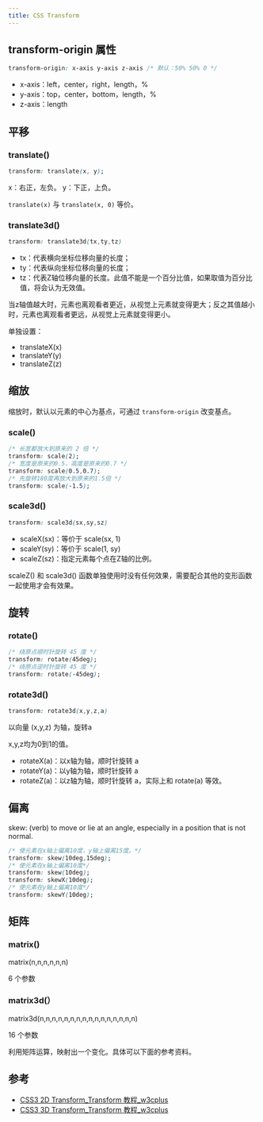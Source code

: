 ```yaml
---
title: CSS Transform
---
```


## transform-origin 属性

```css
transform-origin: x-axis y-axis z-axis /* 默认：50% 50% 0 */
```

- x-axis：left，center，right，length，%
- y-axis：top，center，bottom，length，%
- z-axis：length

## 平移

### translate()
```css
transform: translate(x, y);
```

x：右正，左负。
y：下正，上负。

`translate(x)` 与 `translate(x, 0)` 等价。

### translate3d()

```css
transform: translate3d(tx,ty,tz)
```

- tx：代表横向坐标位移向量的长度；
- ty：代表纵向坐标位移向量的长度；
- tz：代表Z轴位移向量的长度。此值不能是一个百分比值，如果取值为百分比值，将会认为无效值。

当z轴值越大时，元素也离观看者更近，从视觉上元素就变得更大；反之其值越小时，元素也离观看者更远，从视觉上元素就变得更小。

单独设置：

- translateX(x)
- translateY(y)
- translateZ(z)

## 缩放

缩放时，默认以元素的中心为基点，可通过 `transform-origin` 改变基点。

### scale()

```css
/* 长宽都放大到原来的 2 倍 */
transform: scale(2);
/* 宽度是原来的0.5，高度是原来的0.7 */
transform: scale(0.5,0.7);
/* 先旋转180度再放大到原来的1.5倍 */
transform: scale(-1.5);
```

### scale3d()

```css
transform: scale3d(sx,sy,sz)
```

* scaleX(sx)：等价于 scale(sx, 1)
* scaleY(sy)：等价于 scale(1, sy)
* scaleZ(sz)：指定元素每个点在Z轴的比例。

scaleZ() 和 scale3d() 函数单独使用时没有任何效果，需要配合其他的变形函数一起使用才会有效果。

## 旋转

### rotate()

```css
/* 绕原点顺时针旋转 45 度 */
transform: rotate(45deg);
/* 绕原点逆时针旋转 45 度 */
transform: rotate(-45deg);
```

### rotate3d()

```css
transform: rotate3d(x,y,z,a)
```

以向量 (x,y,z) 为轴，旋转a

x,y,z均为0到1的值。

- rotateX(a)：以x轴为轴，顺时针旋转 a
- rotateY(a)：以y轴为轴，顺时针旋转 a
- rotateZ(a)：以z轴为轴，顺时针旋转 a，实际上和 rotate(a) 等效。

## 偏离

skew: (verb) to move or lie at an angle, especially in a position that is not normal.

```css
/* 使元素在x轴上偏离10度，y轴上偏离15度。*/
transform: skew(10deg,15deg);
/* 使元素在x轴上偏离10度*/
transform: skew(10deg);
transform: skewX(10deg);
/* 使元素在y轴上偏离10度*/
transform: skewY(10deg);
```

## 矩阵

### matrix()

matrix(n,n,n,n,n,n)

6 个参数

### matrix3d(）

matrix3d(n,n,n,n,n,n,n,n,n,n,n,n,n,n,n,n)

16 个参数

利用矩阵运算，映射出一个变化。具体可以下面的参考资料。

## 参考

- [CSS3 2D Transform_Transform 教程_w3cplus](http://www.w3cplus.com/css3/css3-2d-transform.html)
- [CSS3 3D Transform_Transform 教程_w3cplus](http://www.w3cplus.com/css3/css3-3d-transform.html)
